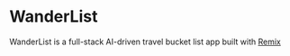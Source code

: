 # WanderList

WanderList is a full-stack AI-driven travel bucket list app built with [Remix](https://remix.run)
